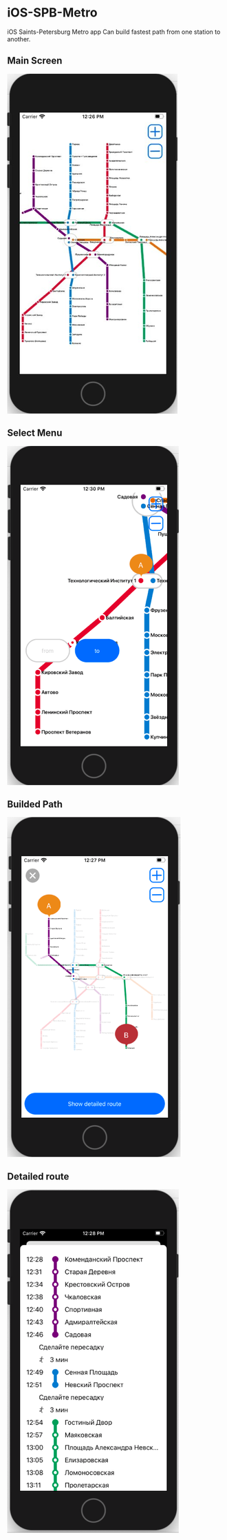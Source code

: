 # iOS-SPB-Metro
iOS Saints-Petersburg Metro app
Can build fastest path from one station to another.

## Main Screen
![Main Screen Screenshot](https://github.com/RB387/iOS-SPB-Metro/blob/master/git-Images/mainScreen.jpg?raw=true)
## Select Menu
![Menu Screenshot](https://github.com/RB387/iOS-SPB-Metro/blob/master/git-Images/stationMenu.png?raw=true)
## Builded Path
![Path Screenshot](https://github.com/RB387/iOS-SPB-Metro/blob/master/git-Images/buildedPath.png?raw=true)
## Detailed route
![Detailed Route Screenshot](https://github.com/RB387/iOS-SPB-Metro/blob/master/git-Images/detailedRoute.png?raw=true)
